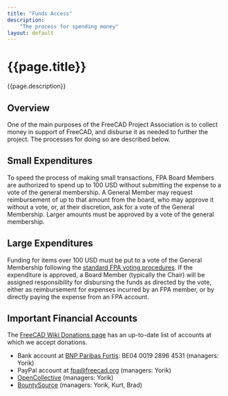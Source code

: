 ```yaml
---
title: "Funds Access"
description:
    "The process for spending money"
layout: default
---
```


# {{page.title}}

{{page.description}}

## Overview

One of the main purposes of the FreeCAD Project Association is to collect money in support of FreeCAD, and disburse it as needed to further the project. The processes for doing so are described below.

## Small Expenditures

To speed the process of making small transactions, FPA Board Members are authorized to spend up to 100 USD without submitting the expense to a vote of the general membership. A General Member may request reimbursement of up to that amount from the board, who may approve it without a vote, or, at their discretion, ask for a vote of the General Membership. Larger amounts must be approved by a vote of the general membership.

## Large Expenditures

Funding for items over 100 USD must be put to a vote of the General Membership following the [standard FPA voting procedures](../process/voting.md). If the expenditure is approved, a Board Member (typically the Chair) will be assigned responsibility for disbursing the funds as directed by the vote, either as reimbursement for expenses incurred by an FPA member, or by directly paying the expense from an FPA account.

## Important Financial Accounts

The [FreeCAD Wiki Donations page](https://wiki.freecadweb.org/Donate) has an up-to-date list of accounts at which we accept donations.

* Bank account at [BNP Paribas Fortis](https://www.bnpparibasfortis.be/): BE04 0019 2896 4531 (managers: Yorik)
* PayPal account at fpa@freecad.org (managers: Yorik)
* [OpenCollective](https://opencollective.com/freecad) (managers: Yorik)
* [BountySource](https://app.bountysource.com/teams/freecad) (managers: Yorik, Kurt, Brad)
